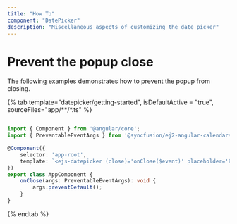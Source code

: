 ```yaml
---
title: "How To"
component: "DatePicker"
description: "Miscellaneous aspects of customizing the date picker"
---
```


# Prevent the popup close

The following examples demonstrates how to prevent the popup from closing.

{% tab template="datepicker/getting-started", isDefaultActive = "true",  sourceFiles="app/**/*.ts" %}

```typescript

import { Component } from '@angular/core';
import { PreventableEventArgs } from '@syncfusion/ej2-angular-calendars';

@Component({
    selector: 'app-root',
    template: `<ejs-datepicker (close)='onClose($event)' placeholder='Enter date'></ejs-datepicker>`
})
export class AppComponent {
    onClose(args: PreventableEventArgs): void {
        args.preventDefault();
    }
}

```

{% endtab %}
